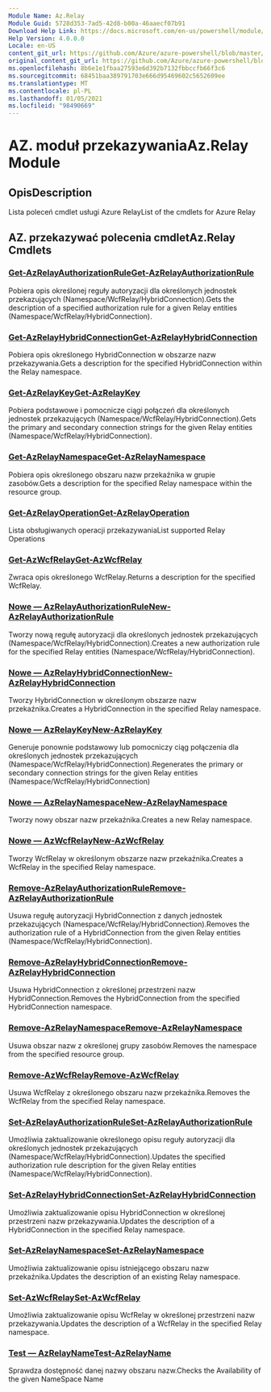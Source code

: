```yaml
---
Module Name: Az.Relay
Module Guid: 5728d353-7ad5-42d8-b00a-46aaecf07b91
Download Help Link: https://docs.microsoft.com/en-us/powershell/module/az.relay
Help Version: 4.0.0.0
Locale: en-US
content_git_url: https://github.com/Azure/azure-powershell/blob/master/src/Relay/Relay/help/Az.Relay.md
original_content_git_url: https://github.com/Azure/azure-powershell/blob/master/src/Relay/Relay/help/Az.Relay.md
ms.openlocfilehash: 8b6e1e1fbaa27593e6d392b7132fbbccfb66f3c6
ms.sourcegitcommit: 68451baa389791703e666d95469602c5652609ee
ms.translationtype: MT
ms.contentlocale: pl-PL
ms.lasthandoff: 01/05/2021
ms.locfileid: "98490669"
---
```

# <span data-ttu-id="364dc-101">AZ. moduł przekazywania</span><span class="sxs-lookup"><span data-stu-id="364dc-101">Az.Relay Module</span></span>
## <span data-ttu-id="364dc-102">Opis</span><span class="sxs-lookup"><span data-stu-id="364dc-102">Description</span></span>
<span data-ttu-id="364dc-103">Lista poleceń cmdlet usługi Azure Relay</span><span class="sxs-lookup"><span data-stu-id="364dc-103">List of the cmdlets for Azure Relay</span></span>

## <span data-ttu-id="364dc-104">AZ. przekazywać polecenia cmdlet</span><span class="sxs-lookup"><span data-stu-id="364dc-104">Az.Relay Cmdlets</span></span>
### [<span data-ttu-id="364dc-105">Get-AzRelayAuthorizationRule</span><span class="sxs-lookup"><span data-stu-id="364dc-105">Get-AzRelayAuthorizationRule</span></span>](Get-AzRelayAuthorizationRule.md)
<span data-ttu-id="364dc-106">Pobiera opis określonej reguły autoryzacji dla określonych jednostek przekazujących (Namespace/WcfRelay/HybridConnection).</span><span class="sxs-lookup"><span data-stu-id="364dc-106">Gets the description of a specified authorization rule for a given Relay entities (Namespace/WcfRelay/HybridConnection).</span></span>

### [<span data-ttu-id="364dc-107">Get-AzRelayHybridConnection</span><span class="sxs-lookup"><span data-stu-id="364dc-107">Get-AzRelayHybridConnection</span></span>](Get-AzRelayHybridConnection.md)
<span data-ttu-id="364dc-108">Pobiera opis określonego HybridConnection w obszarze nazw przekazywania.</span><span class="sxs-lookup"><span data-stu-id="364dc-108">Gets a description for the specified HybridConnection within the Relay namespace.</span></span>

### [<span data-ttu-id="364dc-109">Get-AzRelayKey</span><span class="sxs-lookup"><span data-stu-id="364dc-109">Get-AzRelayKey</span></span>](Get-AzRelayKey.md)
<span data-ttu-id="364dc-110">Pobiera podstawowe i pomocnicze ciągi połączeń dla określonych jednostek przekazujących (Namespace/WcfRelay/HybridConnection).</span><span class="sxs-lookup"><span data-stu-id="364dc-110">Gets the primary and secondary connection strings for the given Relay entities (Namespace/WcfRelay/HybridConnection).</span></span>

### [<span data-ttu-id="364dc-111">Get-AzRelayNamespace</span><span class="sxs-lookup"><span data-stu-id="364dc-111">Get-AzRelayNamespace</span></span>](Get-AzRelayNamespace.md)
<span data-ttu-id="364dc-112">Pobiera opis określonego obszaru nazw przekaźnika w grupie zasobów.</span><span class="sxs-lookup"><span data-stu-id="364dc-112">Gets a description for the specified Relay namespace within the resource group.</span></span>

### [<span data-ttu-id="364dc-113">Get-AzRelayOperation</span><span class="sxs-lookup"><span data-stu-id="364dc-113">Get-AzRelayOperation</span></span>](Get-AzRelayOperation.md)
<span data-ttu-id="364dc-114">Lista obsługiwanych operacji przekazywania</span><span class="sxs-lookup"><span data-stu-id="364dc-114">List supported Relay Operations</span></span>

### [<span data-ttu-id="364dc-115">Get-AzWcfRelay</span><span class="sxs-lookup"><span data-stu-id="364dc-115">Get-AzWcfRelay</span></span>](Get-AzWcfRelay.md)
<span data-ttu-id="364dc-116">Zwraca opis określonego WcfRelay.</span><span class="sxs-lookup"><span data-stu-id="364dc-116">Returns a description for the specified WcfRelay.</span></span>

### [<span data-ttu-id="364dc-117">Nowe — AzRelayAuthorizationRule</span><span class="sxs-lookup"><span data-stu-id="364dc-117">New-AzRelayAuthorizationRule</span></span>](New-AzRelayAuthorizationRule.md)
<span data-ttu-id="364dc-118">Tworzy nową regułę autoryzacji dla określonych jednostek przekazujących (Namespace/WcfRelay/HybridConnection).</span><span class="sxs-lookup"><span data-stu-id="364dc-118">Creates a new authorization rule for the specified Relay entities (Namespace/WcfRelay/HybridConnection).</span></span>

### [<span data-ttu-id="364dc-119">Nowe — AzRelayHybridConnection</span><span class="sxs-lookup"><span data-stu-id="364dc-119">New-AzRelayHybridConnection</span></span>](New-AzRelayHybridConnection.md)
<span data-ttu-id="364dc-120">Tworzy HybridConnection w określonym obszarze nazw przekaźnika.</span><span class="sxs-lookup"><span data-stu-id="364dc-120">Creates a HybridConnection in the specified Relay namespace.</span></span>

### [<span data-ttu-id="364dc-121">Nowe — AzRelayKey</span><span class="sxs-lookup"><span data-stu-id="364dc-121">New-AzRelayKey</span></span>](New-AzRelayKey.md)
<span data-ttu-id="364dc-122">Generuje ponownie podstawowy lub pomocniczy ciąg połączenia dla określonych jednostek przekazujących (Namespace/WcfRelay/HybridConnection).</span><span class="sxs-lookup"><span data-stu-id="364dc-122">Regenerates the primary or secondary connection strings for the given Relay entities (Namespace/WcfRelay/HybridConnection)</span></span>

### [<span data-ttu-id="364dc-123">Nowe — AzRelayNamespace</span><span class="sxs-lookup"><span data-stu-id="364dc-123">New-AzRelayNamespace</span></span>](New-AzRelayNamespace.md)
<span data-ttu-id="364dc-124">Tworzy nowy obszar nazw przekaźnika.</span><span class="sxs-lookup"><span data-stu-id="364dc-124">Creates a new Relay namespace.</span></span>

### [<span data-ttu-id="364dc-125">Nowe — AzWcfRelay</span><span class="sxs-lookup"><span data-stu-id="364dc-125">New-AzWcfRelay</span></span>](New-AzWcfRelay.md)
<span data-ttu-id="364dc-126">Tworzy WcfRelay w określonym obszarze nazw przekaźnika.</span><span class="sxs-lookup"><span data-stu-id="364dc-126">Creates a WcfRelay in the specified Relay namespace.</span></span>

### [<span data-ttu-id="364dc-127">Remove-AzRelayAuthorizationRule</span><span class="sxs-lookup"><span data-stu-id="364dc-127">Remove-AzRelayAuthorizationRule</span></span>](Remove-AzRelayAuthorizationRule.md)
<span data-ttu-id="364dc-128">Usuwa regułę autoryzacji HybridConnection z danych jednostek przekazujących (Namespace/WcfRelay/HybridConnection).</span><span class="sxs-lookup"><span data-stu-id="364dc-128">Removes the authorization rule of a HybridConnection from the given Relay entities (Namespace/WcfRelay/HybridConnection).</span></span>

### [<span data-ttu-id="364dc-129">Remove-AzRelayHybridConnection</span><span class="sxs-lookup"><span data-stu-id="364dc-129">Remove-AzRelayHybridConnection</span></span>](Remove-AzRelayHybridConnection.md)
<span data-ttu-id="364dc-130">Usuwa HybridConnection z określonej przestrzeni nazw HybridConnection.</span><span class="sxs-lookup"><span data-stu-id="364dc-130">Removes the HybridConnection from the specified HybridConnection namespace.</span></span>

### [<span data-ttu-id="364dc-131">Remove-AzRelayNamespace</span><span class="sxs-lookup"><span data-stu-id="364dc-131">Remove-AzRelayNamespace</span></span>](Remove-AzRelayNamespace.md)
<span data-ttu-id="364dc-132">Usuwa obszar nazw z określonej grupy zasobów.</span><span class="sxs-lookup"><span data-stu-id="364dc-132">Removes the namespace from the specified resource group.</span></span> 

### [<span data-ttu-id="364dc-133">Remove-AzWcfRelay</span><span class="sxs-lookup"><span data-stu-id="364dc-133">Remove-AzWcfRelay</span></span>](Remove-AzWcfRelay.md)
<span data-ttu-id="364dc-134">Usuwa WcfRelay z określonego obszaru nazw przekaźnika.</span><span class="sxs-lookup"><span data-stu-id="364dc-134">Removes the WcfRelay from the specified Relay namespace.</span></span>

### [<span data-ttu-id="364dc-135">Set-AzRelayAuthorizationRule</span><span class="sxs-lookup"><span data-stu-id="364dc-135">Set-AzRelayAuthorizationRule</span></span>](Set-AzRelayAuthorizationRule.md)
<span data-ttu-id="364dc-136">Umożliwia zaktualizowanie określonego opisu reguły autoryzacji dla określonych jednostek przekazujących (Namespace/WcfRelay/HybridConnection).</span><span class="sxs-lookup"><span data-stu-id="364dc-136">Updates the specified authorization rule description for the given Relay entities (Namespace/WcfRelay/HybridConnection).</span></span>

### [<span data-ttu-id="364dc-137">Set-AzRelayHybridConnection</span><span class="sxs-lookup"><span data-stu-id="364dc-137">Set-AzRelayHybridConnection</span></span>](Set-AzRelayHybridConnection.md)
<span data-ttu-id="364dc-138">Umożliwia zaktualizowanie opisu HybridConnection w określonej przestrzeni nazw przekazywania.</span><span class="sxs-lookup"><span data-stu-id="364dc-138">Updates the description of a HybridConnection in the specified Relay namespace.</span></span>

### [<span data-ttu-id="364dc-139">Set-AzRelayNamespace</span><span class="sxs-lookup"><span data-stu-id="364dc-139">Set-AzRelayNamespace</span></span>](Set-AzRelayNamespace.md)
<span data-ttu-id="364dc-140">Umożliwia zaktualizowanie opisu istniejącego obszaru nazw przekaźnika.</span><span class="sxs-lookup"><span data-stu-id="364dc-140">Updates the description of an existing Relay namespace.</span></span>

### [<span data-ttu-id="364dc-141">Set-AzWcfRelay</span><span class="sxs-lookup"><span data-stu-id="364dc-141">Set-AzWcfRelay</span></span>](Set-AzWcfRelay.md)
<span data-ttu-id="364dc-142">Umożliwia zaktualizowanie opisu WcfRelay w określonej przestrzeni nazw przekazywania.</span><span class="sxs-lookup"><span data-stu-id="364dc-142">Updates the description of a WcfRelay in the specified Relay namespace.</span></span>

### [<span data-ttu-id="364dc-143">Test — AzRelayName</span><span class="sxs-lookup"><span data-stu-id="364dc-143">Test-AzRelayName</span></span>](Test-AzRelayName.md)
<span data-ttu-id="364dc-144">Sprawdza dostępność danej nazwy obszaru nazw.</span><span class="sxs-lookup"><span data-stu-id="364dc-144">Checks the Availability of the given NameSpace Name</span></span>

